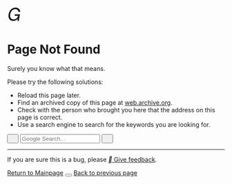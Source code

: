 

<div style="padding-top:2em"><i class="mdui-icon material-icons" style="font-size: 3em;">&#xe002;</i></div>
<h1 mdui-tooltip="{content: '404 The specified document could not be found on the requested page.', position: 'top'}">Page Not Found</h1>

<script>  function getRandomText() {
        const texts = [
                    "Why are you clicking me???",
                    "You're really bored....",
                    "Don't you have anything more valuable to do?",
                    "You must think this is fun.",
                    "I'm so done with you.",
                    "Click again and You'll become a cat girl (",
                    "Click again and I'll make you fly (",
                    "Click again and I'll dox you, I know your IP is 127.0.0.1",
                    "Speechless, can't communicate with you, typical bored mindset",
                    "Clicking this won't help you find where you want to go.",
                    "I don't have time to design easter eggs...",
                    "The site owner is too free, you should chat with him...",
                    "Are you looking for some fun?",
                    "Donate to unlock the original content (running away",
                    "Seems like you don't know what that means.",
                    "<-_<-",
                    "->_->",
                    "Whatever makes you happy.",
                    "Kernel panic - not syncing: Attempted to kill init!",
                    "Something Wrong (999)",
                    "Just do it(R).  ",
                    "I use Arch BTW...",
                    "Do you really read these...",
                    "java.lang.NullPointerException",
                    "Traceback (most recent call last):",
                    "(／‵Д′)／~ ╧╧",
                    "(╯‵□′)╯︵┴─┴",
                    "(´_ゝ`)",
                    "¯\\_(ツ)_/¯",
                    "Illegal instruction (core dumped)",
                    "Bash: No such file or directory.",
                    "Segmentation fault (core dumped)",
                    "java.lang.OutOfMemoryError",
                    "java.lang.FileNotFoundException",
                    "Error: ENOENT: no such file or directory",
                    "Warning: file_get_contents(): failed to open stream: No such file or directory.",
                    "open: No such file or directory",
                    "std::ifstream::failure: No such file or directory",
                    "open: no such file or directory at /?",
                    "thread 'main' panicked at 'called `Result::unwrap()` on an `Err` value: Os { code: 2, kind: NotFound, message: No such file or directory }'",
                    "FileNotFoundError: [Errno 2] No such file or directory.",
                    "Well, I haven't thought about what to say yet..."
                ];
                return texts[Math.floor(Math.random() * texts.length)];  }

    function replaceText() {
        let easter_str = getRandomText();
        window.navigator.vibrate(200);
        document.getElementById("random-text").innerText = easter_str;
    }

</script>

<div class="mdui-hoverable" style="display: inline-block;">
<span id="random-text" style="color: inherit; cursor: pointer;" onclick="replaceText()" mdui-tooltip="{content: 'Click Me!'}">Surely you know what that means.</span>
</div>
<br>

Please try the following solutions:

- Reload this page later.
- Find an archived copy of this page at [web.archive.org](http://web.archive.org/web/20250000000000*/key.stevezmt.top).
- Check with the person who brought you here that the address on this page is correct.
- Use a search engine to search for the keywords you are looking for.
<div class="mdui-textfield mdui-textfield-expandable">
    <div class="mdui-textfield mdui-textfield-expandable">
        <button class="mdui-textfield-icon mdui-btn mdui-btn-icon mdui-btn-small" onclick="searchGoogle()">
            <i class="mdui-icon material-icons">&#xe8b6;</i>
        </button>
        <input class="mdui-textfield-input mdui-textfield-input-small" type="text" id="google-search" placeholder="Google Search..." onkeydown="if(event.key === 'Enter') searchGoogle()" onfocus="this.parentElement.classList.add('mdui-hoverable')" onblur="this.parentElement.classList.remove('mdui-hoverable')"/>
        <button class="mdui-textfield-close mdui-btn mdui-btn-icon mdui-btn-small">
            <i class="mdui-icon material-icons">&#xe5cd;</i>
        </button>
    </div>
</div>
<script>
    function searchGoogle() {
        const query = document.getElementById('google-search').value;
        if (query) {
            window.open(`https://www.google.com/search?q=${encodeURIComponent(query)}`, '_blank');
        }
    }
</script>

---

If you are sure this is a bug, please [<i class="mdui-icon material-icons">&#xe87f;</i> Give feedback](https://github.com/stevezmtstudios/keys/issues/new/choose).

[Return to Mainpage](/)
<button class="mdui-btn mdui-btn-raised mdui-ripple mdui-color-theme-accent" onclick="window.history.back()"></button>
[Back to previous page](javascript:history.back())
